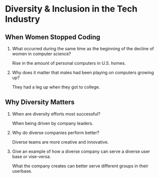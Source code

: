 # Diversity & Inclusion in the Tech Industry

## When Women Stopped Coding

1. What occurred during the same time as the beginning of the decline of women in computer science?

    Rise in the amount of personal computers in U.S. homes.

2. Why does it matter that males had been playing on computers growing up?

    They had a leg up when they got to college.

## Why Diversity Matters

1. When are diversity efforts most successful?

    When being driven by company leaders.

2. Why do diverse companies perform better?

    Diverse teams are more creative and innovative.

3. Give an example of how a diverse company can serve a diverse user base or vise-versa.

    What the company creates can better serve different groups in their userbase.
